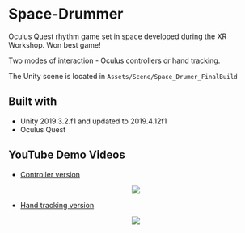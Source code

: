 # Space-Drummer
Oculus Quest rhythm game set in space developed during the XR Workshop. Won best game!

Two modes of interaction - Oculus controllers or hand tracking.

The Unity scene is located in ```Assets/Scene/Space_Drumer_FinalBuild```

## Built with
* Unity 2019.3.2.f1 and updated to 2019.4.12f1
* Oculus Quest

## YouTube Demo Videos
* [Controller version](https://www.youtube.com/watch?v=I9bjhcij9YI)
<p align="center">
  <img src=demoControllers.gif>
</p>

* [Hand tracking version](https://www.youtube.com/watch?v=ZvvkbhE5bCo)
<p align="center">
  <img src=demoHandTracking.gif>
</p>
